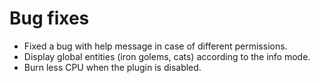# Bug fixes
* Fixed a bug with help message in case of different permissions.
* Display global entities (iron golems, cats) according to the info mode.
* Burn less CPU when the plugin is disabled.
